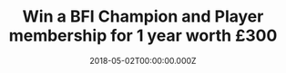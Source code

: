 ---
campaign-uuid: "c-75db4589-a15e-4ca7-893f-7e71da28260a"
type: "Preview"
category: "Entertainment"
date: "2018-05-02T00:00:00.000Z"
end-date: "2018-05-30T23:59:00.000Z"
disable-form: false
is_promoted: false
has_entry_page: true
title: "Win a BFI Champion and Player membership for 1 year worth £300"
competition-description: "BFI is the British cinema best-known icon and can give you\
  \ access to the best British and Global movies. <br />\r\nBFI Champion Membership\
  \ is one of the best ways to experience the BFI and enjoy extra priority access\
  \ to the hottest tickets, invitations to special events and a new release BFI DVD\
  \ every quarter. <br />\r\nBFI Player gives you access to the greatest global cinema\
  \ on demand. You can rent the latest releases, subscribe to classics and explore\
  \ the best from the BFI, national and regional archives."
hero-header: "Win a BFI Champion and Player membership for 1 year worth £300"
terms-confirmation: "N/A"
banner-img: "https://assets.expresslyapp.com/asset-17fcb570-3e76-4437-ad91-15f56fb4a590.jpg"
logo-left-href: "https://player.bfi.org.uk/"
logo-left-image: "https://assets.expresslyapp.com/3dcc9973-9939-4ae2-b96f-92718cfaa263-thumb.png"
logo-left-title: "BFI Player"
bg-image-hero: "https://assets.expresslyapp.com/asset-677b2589-d3b5-4a44-b3c4-5ec1e5d36b36.jpg"
bg-image-first: "https://assets.expresslyapp.com/asset-a90b7bf3-2f43-45c8-8487-e6911de6aff7.jpg"
bg-image-second: "https://assets.expresslyapp.com/asset-12f0d86c-ad93-4b50-bf6a-9270bdc2a604.jpg"
section1-content: "<p>BFI Champion Membership is one of the best ways to enjoy and\
  \ support the BFI and enjoy extra priority access to the hottest tickets, invitations\
  \ to special events and a new release BFI DVD every quarter.</p>\r\n\r\n<p>Exclusive\
  \ benefits include: extra priority booking for BFI Festivals and BFI Southbank;\
  \ free vouchers redeemable against four standard BFI Southbank tickets; free new\
  \ release BFI DVD every quarter; invitations to additional special events throughout\
  \ the year.</p>\r\n\r\n<p>And a lot more: discover <a href=\"http://www.bfi.org.uk/about-bfi/become-bfi-member/bfi-champion\"\
  >all the benefits here</a></p>"
section2-content: "<p>BFI player gives you access to the greatest global cinema on\
  \ demand.</p>\r\n<p>Rent the latest releases, subscribe to classics and explore\
  \ the best from the BFI, national and regional archives.</p>\r\n<p>Pictured: The\
  \ Housemaid</p>"
entry-title: "Win a BFI Champion and Player membership for 1 year worth £300"
entry-content: "Complete the form below to win a year of BFI Champion membership and\
  \ Player subscription for 1 year worth £300. Valid entries have to be submitted\
  \ by 23:59 on May 31st."
has-winner: false
prize-description: "1 year of BFI Champion membership worth £260 and 1 year of BFI\
  \ player subscription worth £4.99 per month"
---